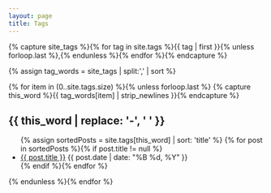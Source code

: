 ```yaml
---
layout: page
title: Tags
---
```


{% capture site_tags %}{% for tag in site.tags %}{{ tag | first }}{% unless forloop.last %},{% endunless %}{% endfor %}{% endcapture %}
<!-- site_tags: {{ site_tags }} -->
{% assign tag_words = site_tags | split:',' | sort %}
<!-- tag_words: {{ tag_words }} -->

<div id="tags">
<!--
  <ul class="tag-box inline">
  {% for tag in tag_words %}
    <li><a href="#{{ tag | slugify }}-ref">{{ tag | replace: '-', ' ' }} <span>{{ site.tags[tag] | size }}</span></a></li>
  {% endfor %}
  </ul>
 -->

  {% for item in (0..site.tags.size) %}{% unless forloop.last %}
    {% capture this_word %}{{ tag_words[item] | strip_newlines }}{% endcapture %}
  <h2 id="{{ this_word | slugify }}-ref">{{ this_word | replace: '-', ' ' }}</h2>
  <ul class="posts">
    {% assign sortedPosts = site.tags[this_word] | sort: 'title' %}
    {% for post in sortedPosts %}{% if post.title != null %}
    <li itemscope>
        <a href="{{ post.url }}">{{ post.title }}</a>
           <span class="entry-date">
              <time datetime="{{ post.date | date_to_xmlschema }}" itemprop="datePublished">
                {{ post.date | date: "%B %d, %Y" }}
              </time>
          </span> 
       </li>
    {% endif %}{% endfor %}
  </ul>
  {% endunless %}{% endfor %}
</div>
